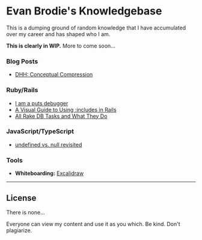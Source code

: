 # Evan Brodie's Knowledgebase

This is a dumping ground of random knowledge that I have accumulated over my career and has shaped who I am.

**This is clearly in WIP.** More to come soon...

### Blog Posts

* [DHH: Conceptual Compression](https://m.signalvnoise.com/conceptual-compression-means-beginners-dont-need-to-know-sql-hallelujah/)

### Ruby/Rails

* [I am a puts debugger](https://tenderlovemaking.com/2016/02/05/i-am-a-puts-debuggerer.html)
* [A Visual Guide to Using :includes in Rails](https://engineering.gusto.com/a-visual-guide-to-using-includes-in-rails/)
* [All Rake DB Tasks and What They Do](https://jacopretorius.net/2014/02/all-rails-db-rake-tasks-and-what-they-do.html)

### JavaScript/TypeScript

* [undefined vs. null revisited](https://2ality.com/2021/01/undefined-null-revisited.html)

### Tools

* **Whiteboarding:** [Excalidraw](https://excalidraw.com/)

******************

## License

There is none...

Everyone can view my content and use it as you which. Be kind. Don't plagiarize.
